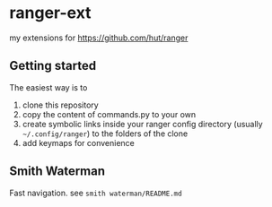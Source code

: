 # ranger-ext
my extensions for https://github.com/hut/ranger

## Getting started

The easiest way is to

1.  clone this repository
2.  copy the content of commands.py to your own
3.  create symbolic links inside your ranger config directory (usually `~/.config/ranger`) to the folders of the clone
4.  add keymaps for convenience

## Smith Waterman
Fast navigation. see `smith waterman/README.md`

